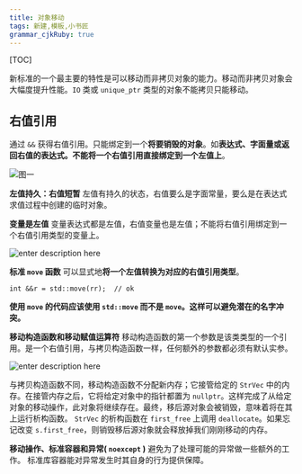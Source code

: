 ```yaml
---
title: 对象移动
tags: 新建,模板,小书匠
grammar_cjkRuby: true
---
```



[TOC]

新标准的一个最主要的特性是可以移动而非拷贝对象的能力。移动而非拷贝对象会大幅度提升性能。`IO` 类或 `unique_ptr` 类型的对象不能拷贝只能移动。

##  右值引用
通过 `&&` 获得右值引用。只能绑定到一个**将要销毁的对象**。如**表达式、字面量或返回右值的表达式。不能将一个右值引用直接绑定到一个左值上**。

![图一][1]

**左值持久：右值短暂**
左值有持久的状态，右值要么是字面常量，要么是在表达式求值过程中创建的临时对象。

**变量是左值**
变量表达式都是左值，右值变量也是左值；不能将右值引用绑定到一个右值引用类型的变量上。

![enter description here][2]

**标准 `move` 函数**
可以显式地**将一个左值转换为对应的右值引用类型**。
```cpp?linenums
int &&r = std::move(rr);  // ok
```
**使用 `move` 的代码应该使用 `std::move` 而不是 `move`。这样可以避免潜在的名字冲突。**

**移动构造函数和移动赋值运算符**
移动构造函数的第一个参数是该类类型的一个引用。是一个右值引用，与拷贝构造函数一样，任何额外的参数都必须有默认实参。

![enter description here][3]

与拷贝构造函数不同，移动构造函数不分配新内存；它接管给定的 `StrVec` 中的内存。在接管内存之后，它将给定对象中的指针都置为 `nullptr`。这样完成了从给定对象的移动操作，此对象将继续存在。最终，移后源对象会被销毁，意味着将在其上运行析构函数。 `StrVec` 的析构函数在 `first_free` 上调用 `deallocate`。如果忘记改变 `s.first_free`，则销毁移后源对象就会释放掉我们刚刚移动的内存。

**移动操作、标准容器和异常( `noexcept` )**
避免为了处理可能的异常做一些额外的工作。
标准库容器能对异常发生时其自身的行为提供保障。















































  [1]: ./images/1460688932816.jpg "1460688932816.jpg"
  [2]: ./images/1460689254262.jpg "1460689254262.jpg"
  [3]: ./images/1460690635450.jpg "1460690635450.jpg"
